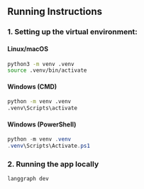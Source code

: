 ## Running Instructions

### 1. Setting up the virtual environment:

#### **Linux/macOS**

```bash
python3 -m venv .venv
source .venv/bin/activate
```

#### **Windows (CMD)**

```cmd
python -m venv .venv
.venv\Scripts\activate
```

#### **Windows (PowerShell)**

```powershell
python -m venv .venv
.venv\Scripts\Activate.ps1
```

### 2. Running the app locally

```bash
langgraph dev
```
